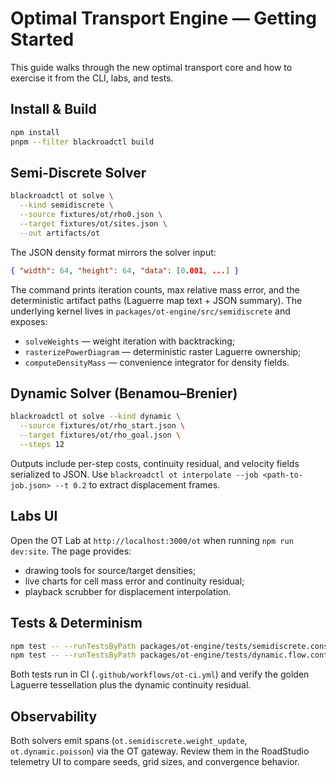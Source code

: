 # Optimal Transport Engine — Getting Started

This guide walks through the new optimal transport core and how to exercise it from the CLI, labs, and tests.

## Install & Build

```bash
npm install
pnpm --filter blackroadctl build
```

## Semi-Discrete Solver

```bash
blackroadctl ot solve \
  --kind semidiscrete \
  --source fixtures/ot/rho0.json \
  --target fixtures/ot/sites.json \
  --out artifacts/ot
```

The JSON density format mirrors the solver input:

```json
{ "width": 64, "height": 64, "data": [0.001, ...] }
```

The command prints iteration counts, max relative mass error, and the deterministic artifact paths (Laguerre map text + JSON summary). The underlying kernel lives in `packages/ot-engine/src/semidiscrete` and exposes:

- `solveWeights` — weight iteration with backtracking;
- `rasterizePowerDiagram` — deterministic raster Laguerre ownership;
- `computeDensityMass` — convenience integrator for density fields.

## Dynamic Solver (Benamou–Brenier)

```bash
blackroadctl ot solve --kind dynamic \
  --source fixtures/ot/rho_start.json \
  --target fixtures/ot/rho_goal.json \
  --steps 12
```

Outputs include per-step costs, continuity residual, and velocity fields serialized to JSON. Use `blackroadctl ot interpolate --job <path-to-job.json> --t 0.2` to extract displacement frames.

## Labs UI

Open the OT Lab at `http://localhost:3000/ot` when running `npm run dev:site`. The page provides:

- drawing tools for source/target densities;
- live charts for cell mass error and continuity residual;
- playback scrubber for displacement interpolation.

## Tests & Determinism

```bash
npm test -- --runTestsByPath packages/ot-engine/tests/semidiscrete.conservation.spec.js
npm test -- --runTestsByPath packages/ot-engine/tests/dynamic.flow.continuity.spec.js
```

Both tests run in CI (`.github/workflows/ot-ci.yml`) and verify the golden Laguerre tessellation plus the dynamic continuity residual.

## Observability

Both solvers emit spans (`ot.semidiscrete.weight_update`, `ot.dynamic.poisson`) via the OT gateway. Review them in the RoadStudio telemetry UI to compare seeds, grid sizes, and convergence behavior.
